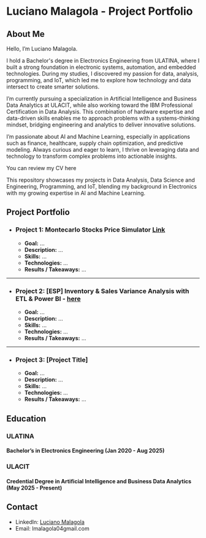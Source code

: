 # Luciano Malagola - Project Portfolio

## About Me

Hello, I’m Luciano Malagola.

I hold a Bachelor's degree in Electronics Engineering from ULATINA, where I built a strong foundation in electronic systems, automation, and embedded technologies. During my studies, I discovered my passion for data, analysis, programming, and IoT, which led me to explore how technology and data intersect to create smarter solutions.

I’m currently pursuing a specialization in Artificial Intelligence and Business Data Analytics at ULACIT, while also working toward the IBM Professional Certification in Data Analysis. This combination of hardware expertise and data-driven skills enables me to approach problems with a systems-thinking mindset, bridging engineering and analytics to deliver innovative solutions.

I’m passionate about AI and Machine Learning, especially in applications such as finance, healthcare, supply chain optimization, and predictive modeling. Always curious and eager to learn, I thrive on leveraging data and technology to transform complex problems into actionable insights.

You can review my CV here

This repository showcases my projects in Data Analysis, Data Science and Engineering, Programming, and IoT, blending my background in Electronics with my growing expertise in AI and Machine Learning.
## **Project Portfolio**

- ### **Project 1: Montecarlo Stocks Price Simulator** [Link](https://github.com/LucianoMalagola/Montecarlo-Stocks/tree/main)
  - **Goal:** ...  
  - **Description:** ...  
  - **Skills:** ...  
  - **Technologies:** ...  
  - **Results / Takeaways:** ...  

---

- ### **Project 2: [ESP] Inventory & Sales Variance Analysis with ETL & Power BI** - [here](https://github.com/LucianoMalagola/Proyecto-Big-Data-ULACIT)
  - **Goal:** ...  
  - **Description:** ...  
  - **Skills:** ...  
  - **Technologies:** ...  
  - **Results / Takeaways:** ...  

---

- ### **Project 3: [Project Title]**
  - **Goal:** ...  
  - **Description:** ...  
  - **Skills:** ...  
  - **Technologies:** ...  
  - **Results / Takeaways:** ...  

## Education

### ULATINA
#### Bachelor’s in Electronics Engineering (Jan 2020 - Aug 2025)


### ULACIT
#### Credential Degree in Artificial Intelligence and Business Data Analytics (May 2025 - Present)
 
## Contact

- LinkedIn: [Luciano Malagola](https://www.linkedin.com/in/luciano-argeo-malagola-angola-ba0221220/)
- Email: lmalagola04gmail.com
